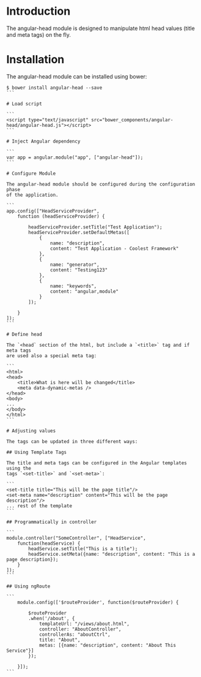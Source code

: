 # Introduction

The angular-head module is designed to manipulate html head values (title and meta tags) on the fly.

# Installation

The angular-head module can be installed using bower:

````
$ bower install angular-head --save
```

# Load script

```
<script type="text/javascript" src="bower_components/angular-head/angular-head.js"></script>
```

# Inject Angular dependency

```
var app = angular.module("app", ["angular-head"]);
```

# Configure Module

The angular-head module should be configured during the configuration phase
of the application.

```
app.config(["HeadServiceProvider", 
    function (headServiceProvider) {

        headServiceProvider.setTitle("Test Application");
        headServiceProvider.setDefaultMetas([
            {
                name: "description", 
                content: "Test Application - Coolest Framework"
            }, 
            {
                name: "generator", 
                content: "Testing123"
            }, 
            {
                name: "keywords", 
                content: "angular,module"
            }
        ]);

    }
]);
```

# Define head

The `<head` section of the html, but include a `<title>` tag and if meta tags
are used also a special meta tag:

```
<html>
<head>
    <title>What is here will be changed</title>
    <meta data-dynamic-metas />
</head>
<body>
...
</body>
</html>
```

# Adjusting values

The tags can be updated in three different ways:

## Using Template Tags

The title and meta tags can be configured in the Angular templates using the 
tags `<set-title>` and `<set-meta>`:

```
<set-title title="This will be the page title"/>
<set-meta name="description" content="This will be the page description"/>
... rest of the template
```

## Programmatically in controller

```
module.controller("SomeController", ["HeadService", 
    function(headService) {
        headService.setTitle("This is a title");
        headService.setMeta({name: "description", content: "This is a page description});
    }
]);
```

## Using ngRoute

```
    module.config(['$routeProvider', function($routeProvider) {

        $routeProvider
        .when('/about', {
            templateUrl: "/views/about.html", 
            controller: "AboutController", 
            controllerAs: "aboutCtrl", 
            title: "About", 
            metas: [{name: "description", content: "About This Service"}]
        });
    
    }]);
```
